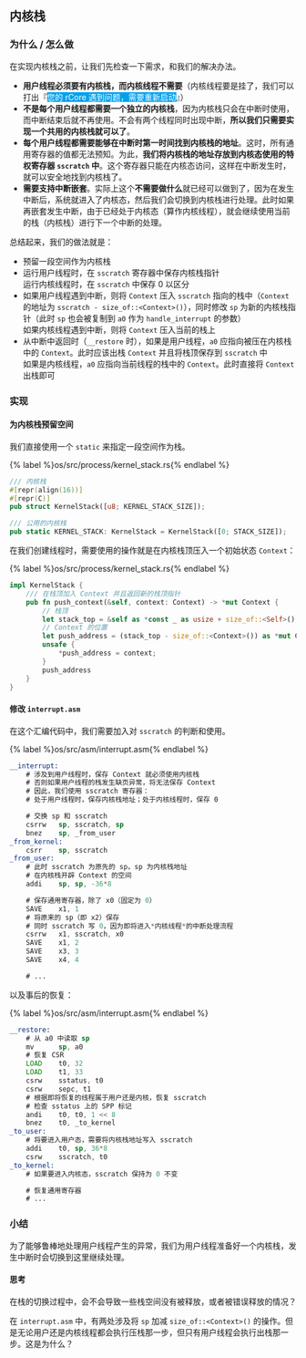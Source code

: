 ## 内核栈

### 为什么 / 怎么做

在实现内核栈之前，让我们先检查一下需求，和我们的解决办法。

- **用户线程必须要有内核栈，而内核线程不需要**（内核线程要是挂了，我们可以打出『<span style="color: white; background-color: #00a2ed">您的 rCore 遇到问题，需要重新启动</span>』）
- **不是每个用户线程都需要一个独立的内核栈**，因为内核栈只会在中断时使用，而中断结束后就不再使用。不会有两个线程同时出现中断，**所以我们只需要实现一个共用的内核栈就可以了**。
- **每个用户线程都需要能够在中断时第一时间找到内核栈的地址**。这时，所有通用寄存器的值都无法预知。为此，**我们将内核栈的地址存放到内核态使用的特权寄存器 `sscratch` 中**。这个寄存器只能在内核态访问，这样在中断发生时，就可以安全地找到内核栈了。
- **需要支持中断嵌套**。实际上这个**不需要做什么**就已经可以做到了，因为在发生中断后，系统就进入了内核态，然后我们会切换到内核栈进行处理。此时如果再嵌套发生中断，由于已经处于内核态（算作内核线程），就会继续使用当前的栈（内核栈）进行下一个中断的处理。  

总结起来，我们的做法就是：

- 预留一段空间作为内核栈
- 运行用户线程时，在 `sscratch` 寄存器中保存内核栈指针  
  运行内核线程时，在 `sscratch` 中保存 0 以区分
- 如果用户线程遇到中断，则将 `Context` 压入 `sscratch` 指向的栈中（`Context` 的地址为 `sscratch - size_of::<Context>()`），同时修改 `sp` 为新的内核栈指针（此时 `sp` 也会被复制到 `a0` 作为 `handle_interrupt` 的参数）  
  如果内核线程遇到中断，则将 `Context` 压入当前的栈上
- 从中断中返回时（`__restore` 时），如果是用户线程，`a0` 应指向被压在内核栈中的 `Context`。此时应该出栈 `Context` 并且将栈顶保存到 `sscratch` 中  
  如果是内核线程，`a0` 应指向当前线程的栈中的 `Context`。此时直接将 `Context` 出栈即可

### 实现

#### 为内核栈预留空间

我们直接使用一个 `static` 来指定一段空间作为栈。

{% label %}os/src/process/kernel_stack.rs{% endlabel %}
```rust
/// 内核栈
#[repr(align(16))]
#[repr(C)]
pub struct KernelStack([u8; KERNEL_STACK_SIZE]);

/// 公用的内核栈
pub static KERNEL_STACK: KernelStack = KernelStack([0; STACK_SIZE]);
```

在我们创建线程时，需要使用的操作就是在内核栈顶压入一个初始状态 `Context`：

{% label %}os/src/process/kernel_stack.rs{% endlabel %}
```rust
impl KernelStack {
    /// 在栈顶加入 Context 并且返回新的栈顶指针
    pub fn push_context(&self, context: Context) -> *mut Context {
        // 栈顶
        let stack_top = &self as *const _ as usize + size_of::<Self>();
        // Context 的位置
        let push_address = (stack_top - size_of::<Context>()) as *mut Context;
        unsafe {
            *push_address = context;
        }
        push_address
    }
}
```

#### 修改 `interrupt.asm`

在这个汇编代码中，我们需要加入对 `sscratch` 的判断和使用。

{% label %}os/src/asm/interrupt.asm{% endlabel %}
```asm
__interrupt:
    # 涉及到用户线程时，保存 Context 就必须使用内核栈
    # 否则如果用户线程的栈发生缺页异常，将无法保存 Context
    # 因此，我们使用 sscratch 寄存器：
    # 处于用户线程时，保存内核栈地址；处于内核线程时，保存 0

    # 交换 sp 和 sscratch
    csrrw   sp, sscratch, sp
    bnez    sp, _from_user
_from_kernel:
    csrr    sp, sscratch
_from_user:
    # 此时 sscratch 为原先的 sp，sp 为内核栈地址
    # 在内核栈开辟 Context 的空间
    addi    sp, sp, -36*8

    # 保存通用寄存器，除了 x0（固定为 0）
    SAVE    x1, 1
    # 将原来的 sp（即 x2）保存
    # 同时 sscratch 写 0，因为即将进入*内核线程*的中断处理流程
    csrrw   x1, sscratch, x0
    SAVE    x1, 2
    SAVE    x3, 3
    SAVE    x4, 4

    # ...
```

以及事后的恢复：

{% label %}os/src/asm/interrupt.asm{% endlabel %}
```asm
__restore:
    # 从 a0 中读取 sp
    mv      sp, a0
    # 恢复 CSR
    LOAD    t0, 32
    LOAD    t1, 33
    csrw    sstatus, t0
    csrw    sepc, t1
    # 根据即将恢复的线程属于用户还是内核，恢复 sscratch
    # 检查 sstatus 上的 SPP 标记
    andi    t0, t0, 1 << 8
    bnez    t0, _to_kernel
_to_user:
    # 将要进入用户态，需要将内核栈地址写入 sscratch
    addi    t0, sp, 36*8
    csrw    sscratch, t0
_to_kernel:
    # 如果要进入内核态，sscratch 保持为 0 不变

    # 恢复通用寄存器
    # ...
```

### 小结

为了能够鲁棒地处理用户线程产生的异常，我们为用户线程准备好一个内核栈，发生中断时会切换到这里继续处理。

#### 思考

在栈的切换过程中，会不会导致一些栈空间没有被释放，或者被错误释放的情况？

在 `interrupt.asm` 中，有两处涉及将 `sp` 加减 `size_of::<Context>()` 的操作。但是无论用户还是内核线程都会执行压栈那一步，但只有用户线程会执行出栈那一步。这是为什么？
